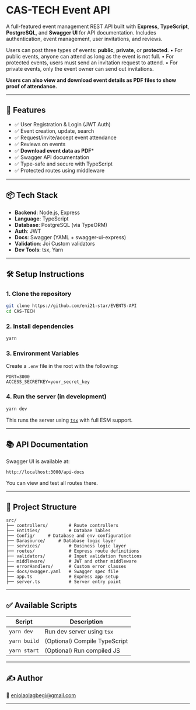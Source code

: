 
# CAS-TECH Event API

A full-featured event management REST API built with **Express**, **TypeScript**, **PostgreSQL**, and **Swagger UI** for API documentation. Includes authentication, event management, user invitations, and reviews.

Users can post three types of events: **public**, **private**, or **protected**.
	•	For public events, anyone can attend as long as the event is not full.
	•	For protected events, users must send an invitation request to attend.
	•	For private events, only the event owner can send out invitations.

**Users can also view and download event details as PDF files to show proof of attendance.**

---

## 🚀 Features

- ✅ User Registration & Login (JWT Auth)
- ✅ Event creation, update, search
- ✅ Request/invite/accept event attendance
- ✅ Reviews on events
- ✅ **Download event data as PDF***
- ✅ Swagger API documentation
- ✅ Type-safe and secure with TypeScript
- ✅ Protected routes using middleware

---

## 📦 Tech Stack

- **Backend**: Node.js, Express
- **Language**: TypeScript
- **Database**: PostgreSQL (via TypeORM)
- **Auth**: JWT
- **Docs**: Swagger (YAML + swagger-ui-express)
- **Validation**: Joi Custom validators
- **Dev Tools**: tsx, Yarn

---

## 🛠️ Setup Instructions

### 1. Clone the repository

```bash
git clone https://github.com/eni21-star/EVENTS-API
cd CAS-TECH
```

### 2. Install dependencies

```bash
yarn
```

### 3. Environment Variables

Create a `.env` file in the root with the following:

```
PORT=3000
ACCESS_SECRETKEY=your_secret_key
```

### 4. Run the server (in development)

```bash
yarn dev
```

This runs the server using [`tsx`](https://github.com/esbuild-kit/tsx) with full ESM support.

---

## 📚 API Documentation

Swagger UI is available at:

```
http://localhost:3000/api-docs
```

You can view and test all routes there.

---

## 📁 Project Structure

```
src/
├── controllers/        # Route controllers
├── Entities/           # Databae Tables
├── Config/		# Database and env configuration
├── Darasource/		# Database logic layer  
├── services/           # Business logic layer
├── routes/             # Express route definitions
├── validators/         # Input validation functions
├── middleware/         # JWT and other middleware
├── errorHandlers/      # Custom error classes
├── docs/swagger.yaml   # Swagger spec file
├── app.ts              # Express app setup
├── server.ts           # Server entry point
```

---

## ✅ Available Scripts

| Script         | Description                         |
|----------------|-------------------------------------|
| `yarn dev`     | Run dev server using `tsx`          |
| `yarn build`   | (Optional) Compile TypeScript       |
| `yarn start`   | (Optional) Run compiled JS          |

---

## ✍️ Author
📧 eniolaolagbegi@gmail.com

---


